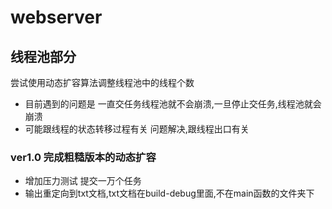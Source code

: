 # webserver
## 线程池部分
尝试使用动态扩容算法调整线程池中的线程个数

* 目前遇到的问题是 一直交任务线程池就不会崩溃,一旦停止交任务,线程池就会崩溃
* 可能跟线程的状态转移过程有关
问题解决,跟线程出口有关

### ver1.0 完成粗糙版本的动态扩容
* 增加压力测试 提交一万个任务
* 输出重定向到txt文档,txt文档在build-debug里面,不在main函数的文件夹下

